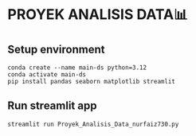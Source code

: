 # PROYEK ANALISIS DATA📊

## Setup environment
```
conda create --name main-ds python=3.12
conda activate main-ds
pip install pandas seaborn matplotlib streamlit
```

## Run streamlit app
```
streamlit run Proyek_Analisis_Data_nurfaiz730.py
```

